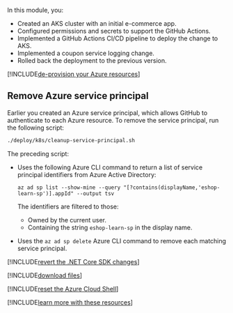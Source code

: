 In this module, you:

- Created an AKS cluster with an initial e-commerce app.
- Configured permissions and secrets to support the GitHub Actions.
- Implemented a GitHub Actions CI/CD pipeline to deploy the change to AKS.
- Implemented a coupon service logging change.
- Rolled back the deployment to the previous version.

[!INCLUDE[de-provision your Azure resources](../../includes/microservices/remove-az-resources.md)]

## Remove Azure service principal

Earlier you created an Azure service principal, which allows GitHub to authenticate to each Azure resource. To remove the service principal, run the following script:

```bash
./deploy/k8s/cleanup-service-principal.sh
```

The preceding script:

- Uses the following Azure CLI command to return a list of service principal identifiers from Azure Active Directory:

    ```azurecli
    az ad sp list --show-mine --query "[?contains(displayName,'eshop-learn-sp')].appId" --output tsv
    ```

  The identifiers are filtered to those:

  - Owned by the current user.
  - Containing the string `eshop-learn-sp` in the display name.
- Uses the `az ad sp delete` Azure CLI command to remove each matching service principal.

[!INCLUDE[revert the .NET Core SDK changes](../../includes/microservices/revert-dotnet-sdk-changes.md)]

[!INCLUDE[download files](../../includes/summary-download-cloud-drive.md)]

[!INCLUDE[reset the Azure Cloud Shell](../../includes/microservices/reset-az-cloud-shell.md)]

[!INCLUDE[learn more with these resources](../../includes/microservices/learn-more.md)]


